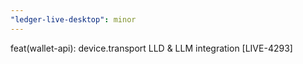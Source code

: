 ```yaml
---
"ledger-live-desktop": minor
---
```


feat(wallet-api): device.transport LLD & LLM integration [LIVE-4293]
